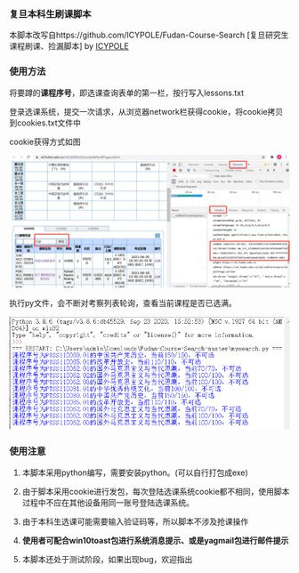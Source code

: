 ### 复旦本科生刷课脚本

本脚本改写自https://github.com/ICYPOLE/Fudan-Course-Search [复旦研究生课程刷课、捡漏脚本]  by [ICYPOLE](https://github.com/ICYPOLE)



### 使用方法

将要蹲的**课程序号**，即选课查询表单的第一栏，按行写入lessons.txt

登录选课系统，提交一次请求，从浏览器network栏获得cookie，将cookie拷贝到cookies.txt文件中

cookie获得方式如图

![cookie获得方式](./cookie获得方式.png)

执行py文件，会不断对考察列表轮询，查看当前课程是否已选满。

![效果示意](./效果示意.png)



### 使用注意

1. 本脚本采用python编写，需要安装python。(可以自行打包成exe)

2. 由于脚本采用cookie进行发包，每次登陆选课系统cookie都不相同，使用脚本过程中不应在其他设备用同一账号登陆选课系统。

3. 由于本科生选课可能需要输入验证码等，所以脚本不涉及抢课操作

4. **使用者可配合win10toast包进行系统消息提示、或是yagmail包进行邮件提示**

5. 本脚本还处于测试阶段，如果出现bug，欢迎指出